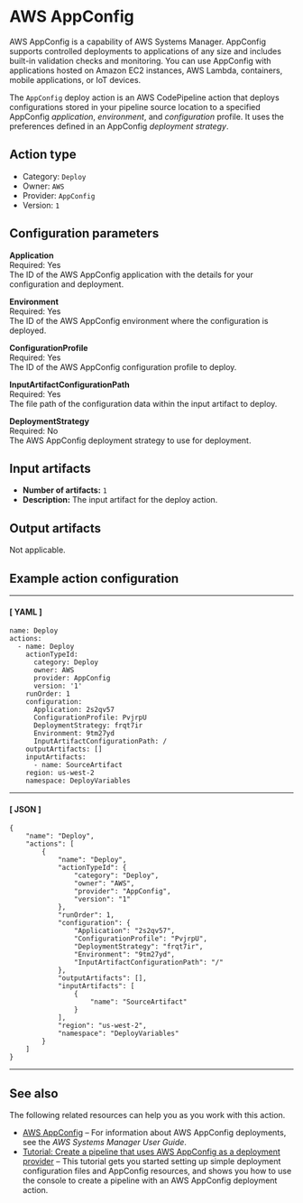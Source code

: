 # AWS AppConfig<a name="action-reference-AppConfig"></a>

AWS AppConfig is a capability of AWS Systems Manager\. AppConfig supports controlled deployments to applications of any size and includes built\-in validation checks and monitoring\. You can use AppConfig with applications hosted on Amazon EC2 instances, AWS Lambda, containers, mobile applications, or IoT devices\.

The `AppConfig` deploy action is an AWS CodePipeline action that deploys configurations stored in your pipeline source location to a specified AppConfig *application*, *environment*, and *configuration* profile\. It uses the preferences defined in an AppConfig *deployment strategy*\.

## Action type<a name="action-reference-AppConfig-type"></a>
+ Category: `Deploy`
+ Owner: `AWS`
+ Provider: `AppConfig`
+ Version: `1`

## Configuration parameters<a name="action-reference-AppConfig-config"></a>

**Application**  
Required: Yes  
The ID of the AWS AppConfig application with the details for your configuration and deployment\.

**Environment**  
Required: Yes  
The ID of the AWS AppConfig environment where the configuration is deployed\.

**ConfigurationProfile**  
Required: Yes  
The ID of the AWS AppConfig configuration profile to deploy\.

**InputArtifactConfigurationPath**  
Required: Yes  
The file path of the configuration data within the input artifact to deploy\.

**DeploymentStrategy**  
Required: No  
The AWS AppConfig deployment strategy to use for deployment\.

## Input artifacts<a name="action-reference-AppConfig-input"></a>
+ **Number of artifacts:** `1`
+ **Description:** The input artifact for the deploy action\.

## Output artifacts<a name="action-reference-AppConfig-output"></a>

Not applicable\.

## Example action configuration<a name="action-reference-AppConfig-example"></a>

------
#### [ YAML ]

```
name: Deploy
actions:
  - name: Deploy
    actionTypeId:
      category: Deploy
      owner: AWS
      provider: AppConfig
      version: '1'
    runOrder: 1
    configuration:
      Application: 2s2qv57
      ConfigurationProfile: PvjrpU
      DeploymentStrategy: frqt7ir
      Environment: 9tm27yd
      InputArtifactConfigurationPath: /
    outputArtifacts: []
    inputArtifacts:
      - name: SourceArtifact
    region: us-west-2
    namespace: DeployVariables
```

------
#### [ JSON ]

```
{
    "name": "Deploy",
    "actions": [
        {
            "name": "Deploy",
            "actionTypeId": {
                "category": "Deploy",
                "owner": "AWS",
                "provider": "AppConfig",
                "version": "1"
            },
            "runOrder": 1,
            "configuration": {
                "Application": "2s2qv57",
                "ConfigurationProfile": "PvjrpU",
                "DeploymentStrategy": "frqt7ir",
                "Environment": "9tm27yd",
                "InputArtifactConfigurationPath": "/"
            },
            "outputArtifacts": [],
            "inputArtifacts": [
                {
                    "name": "SourceArtifact"
                }
            ],
            "region": "us-west-2",
            "namespace": "DeployVariables"
        }
    ]
}
```

------

## See also<a name="action-reference-StepFunctions-links"></a>

The following related resources can help you as you work with this action\.
+ [AWS AppConfig](https://docs.aws.amazon.com/systems-manager/latest/userguide/appconfig.html) – For information about AWS AppConfig deployments, see the *AWS Systems Manager User Guide*\.
+ [Tutorial: Create a pipeline that uses AWS AppConfig as a deployment provider](tutorials-AppConfig.md) – This tutorial gets you started setting up simple deployment configuration files and AppConfig resources, and shows you how to use the console to create a pipeline with an AWS AppConfig deployment action\.